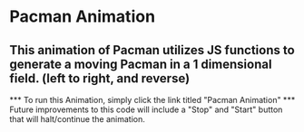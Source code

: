 # Pacman Animation
## This animation of Pacman utilizes JS functions to generate a moving Pacman in a 1 dimensional field. (left to right, and reverse)

*** To run this Animation, simply click the link titled "Pacman Animation"
*** Future improvements to this code will include a "Stop" and "Start" button that will halt/continue the animation.

